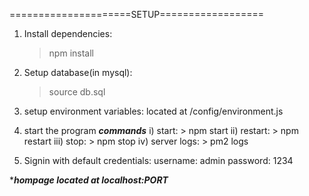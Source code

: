 =====================SETUP==================

1) Install dependencies:
    > npm install

2) Setup database(in mysql):
    > source db.sql 

3) setup environment variables:
    located at /config/environment.js

4) start the program
   ***commands***
i) start: > npm start
ii) restart: > npm restart
iii) stop: > npm stop
iv) server logs: > pm2 logs

5) Signin with default credentials:
    username: admin
    password: 1234


****hompage located at localhost:PORT***
